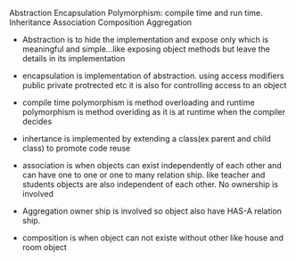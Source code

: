 Abstraction
Encapsulation
Polymorphism: compile time and run time.
Inheritance
Association
Composition
Aggregation

* Abstraction is to hide the implementation and expose only which is meaningful and simple...like exposing object methods but leave the details in its implementation

* encapsulation is implementation of abstraction. using access modifiers public private protrected etc it is also for controlling access to an object

* compile time polymorphism is method overloading and runtime polymorphism is method overiding as it is at runtime when the compiler decides

* inhertance is implemented by extending a class(ex parent and child class) to promote code reuse

* association is when objects can exist independently of each other and can have one to one or one to many relation ship. like teacher and students objects are also independent of each other. No ownership is involved

* Aggregation owner ship is involved so object also have HAS-A relation ship.

* composition is when object can not existe without other like house and room object

